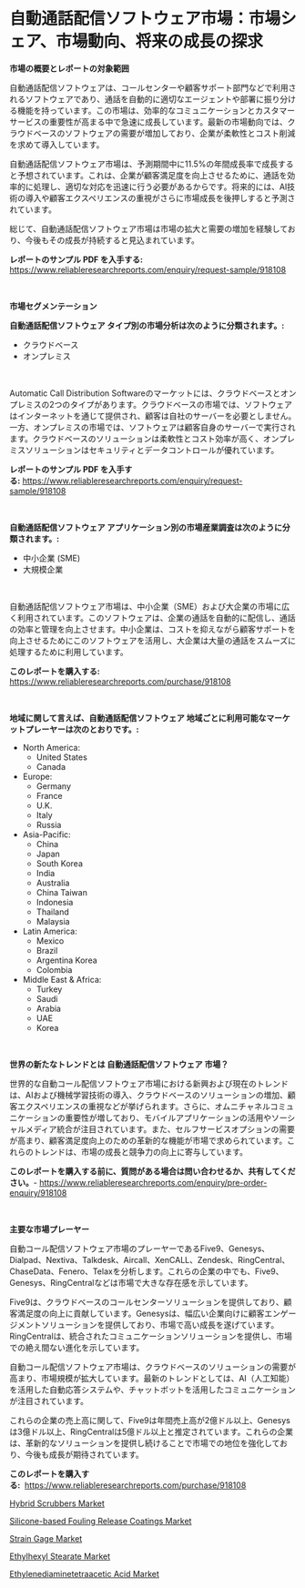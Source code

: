 <p><h1>自動通話配信ソフトウェア市場：市場シェア、市場動向、将来の成長の探求</h1></p><p><strong>市場の概要とレポートの対象範囲</strong></p>
<p><p>自動通話配信ソフトウェアは、コールセンターや顧客サポート部門などで利用されるソフトウェアであり、通話を自動的に適切なエージェントや部署に振り分ける機能を持っています。この市場は、効率的なコミュニケーションとカスタマーサービスの重要性が高まる中で急速に成長しています。最新の市場動向では、クラウドベースのソフトウェアの需要が増加しており、企業が柔軟性とコスト削減を求めて導入しています。</p><p>自動通話配信ソフトウェア市場は、予測期間中に11.5%の年間成長率で成長すると予想されています。これは、企業が顧客満足度を向上させるために、通話を効率的に処理し、適切な対応を迅速に行う必要があるからです。将来的には、AI技術の導入や顧客エクスペリエンスの重視がさらに市場成長を後押しすると予測されています。</p><p>総じて、自動通話配信ソフトウェア市場は市場の拡大と需要の増加を経験しており、今後もその成長が持続すると見込まれています。</p></p>
<p><strong>レポートのサンプル PDF を入手する:</strong> <a href="https://www.reliableresearchreports.com/enquiry/request-sample/918108">https://www.reliableresearchreports.com/enquiry/request-sample/918108</a></p>
<p>&nbsp;</p>
<p><strong>市場セグメンテーション</strong></p>
<p><strong>自動通話配信ソフトウェア タイプ別の市場分析は次のように分類されます。:</strong></p>
<p><ul><li>クラウドベース</li><li>オンプレミス</li></ul></p>
<p>&nbsp;</p>
<p><p>Automatic Call Distribution Softwareのマーケットには、クラウドベースとオンプレミスの2つのタイプがあります。クラウドベースの市場では、ソフトウェアはインターネットを通じて提供され、顧客は自社のサーバーを必要としません。一方、オンプレミスの市場では、ソフトウェアは顧客自身のサーバーで実行されます。クラウドベースのソリューションは柔軟性とコスト効率が高く、オンプレミスソリューションはセキュリティとデータコントロールが優れています。</p></p>
<p><strong>レポートのサンプル PDF を入手する:</strong>&nbsp;<a href="https://www.reliableresearchreports.com/enquiry/request-sample/918108">https://www.reliableresearchreports.com/enquiry/request-sample/918108</a></p>
<p>&nbsp;</p>
<p><strong> 自動通話配信ソフトウェア アプリケーション別の市場産業調査は次のように分類されます。:</strong></p>
<p><ul><li>中小企業 (SME)</li><li>大規模企業</li></ul></p>
<p>&nbsp;</p>
<p><p>自動通話配信ソフトウェア市場は、中小企業（SME）および大企業の市場に広く利用されています。このソフトウェアは、企業の通話を自動的に配信し、通話の効率と管理を向上させます。中小企業は、コストを抑えながら顧客サポートを向上させるためにこのソフトウェアを活用し、大企業は大量の通話をスムーズに処理するために利用しています。</p></p>
<p><strong>このレポートを購入する:</strong>&nbsp; <a href="https://www.reliableresearchreports.com/purchase/918108">https://www.reliableresearchreports.com/purchase/918108</a></p>
<p>&nbsp;</p>
<p><strong>地域に関して言えば、自動通話配信ソフトウェア 地域ごとに利用可能なマーケットプレーヤーは次のとおりです。:</strong></p>
<p><ul>
    <li>
        North America:
        <ul>
            <li>United States</li>
            <li>Canada</li>
        </ul>
    </li>
    <li>
        Europe:
        <ul>
            <li>Germany</li>
            <li>France</li>
            <li>U.K.</li>
            <li>Italy</li>
            <li>Russia</li>
        </ul>
    </li>
    <li>
        Asia-Pacific:
        <ul>
            <li>China</li>
            <li>Japan</li>
            <li>South Korea</li>
            <li>India</li>
            <li>Australia</li>
            <li>China Taiwan</li>
            <li>Indonesia</li>
            <li>Thailand</li>
            <li>Malaysia</li>
        </ul>
    </li>
    <li>
        Latin America:
        <ul>
            <li>Mexico</li>
            <li>Brazil</li>
            <li>Argentina Korea</li>
            <li>Colombia</li>
        </ul>
    </li>
    <li>
        Middle East & Africa:
        <ul>
            <li>Turkey</li>
            <li>Saudi</li>
            <li>Arabia</li>
            <li>UAE</li>
            <li>Korea</li>
        </ul>
    </li>
    </ul></p>
<p>&nbsp;</p>
<p><strong>世界の新たなトレンドとは 自動通話配信ソフトウェア 市場？</strong></p>
<p><p>世界的な自動コール配信ソフトウェア市場における新興および現在のトレンドは、AIおよび機械学習技術の導入、クラウドベースのソリューションの増加、顧客エクスペリエンスの重視などが挙げられます。さらに、オムニチャネルコミュニケーションの重要性が増しており、モバイルアプリケーションの活用やソーシャルメディア統合が注目されています。また、セルフサービスオプションの需要が高まり、顧客満足度向上のための革新的な機能が市場で求められています。これらのトレンドは、市場の成長と競争力の向上に寄与しています。</p></p>
<p><strong>このレポートを購入する前に、質問がある場合は問い合わせるか、共有してください。</strong>- <a href="https://www.reliableresearchreports.com/enquiry/pre-order-enquiry/918108">https://www.reliableresearchreports.com/enquiry/pre-order-enquiry/918108</a></p>
<p>&nbsp;</p>
<p><strong>主要な市場プレーヤー</strong></p>
<p><p>自動コール配信ソフトウェア市場のプレーヤーであるFive9、Genesys、Dialpad、Nextiva、Talkdesk、Aircall、XenCALL、Zendesk、RingCentral、ChaseData、Fenero、Telaxを分析します。これらの企業の中でも、Five9、Genesys、RingCentralなどは市場で大きな存在感を示しています。</p><p>Five9は、クラウドベースのコールセンターソリューションを提供しており、顧客満足度の向上に貢献しています。Genesysは、幅広い企業向けに顧客エンゲージメントソリューションを提供しており、市場で高い成長を遂げています。RingCentralは、統合されたコミュニケーションソリューションを提供し、市場での絶え間ない進化を示しています。</p><p>自動コール配信ソフトウェア市場は、クラウドベースのソリューションの需要が高まり、市場規模が拡大しています。最新のトレンドとしては、AI（人工知能）を活用した自動応答システムや、チャットボットを活用したコミュニケーションが注目されています。</p><p>これらの企業の売上高に関して、Five9は年間売上高が2億ドル以上、Genesysは3億ドル以上、RingCentralは5億ドル以上と推定されています。これらの企業は、革新的なソリューションを提供し続けることで市場での地位を強化しており、今後も成長が期待されています。</p></p>
<p><strong>このレポートを購入する:</strong>&nbsp;&nbsp;<a href="https://www.reliableresearchreports.com/purchase/918108">https://www.reliableresearchreports.com/purchase/918108</a></p>
<p><p><a href="https://github.com/khayangel/Market-Research-Report-List-2/blob/main/hybrid-scrubbers-market.md">Hybrid Scrubbers Market</a></p><p><a href="https://bubble-tree-ea4.notion.site/Silicone-based-Fouling-Release-Coatings-Market-with-the-goal-of-estimating-the-market-size-and-futur-9b44a41dc4b74f04af4f29d6837087a4">Silicone-based Fouling Release Coatings Market</a></p><p><a href="https://glittery-fuchsia-86a.notion.site/Strain-Gage-Market-Research-Report-Provides-thorough-Industry-Overview-which-offers-an-In-Depth-Ana-194cd92c107a411f8d1c6dce1bff66d7">Strain Gage Market</a></p><p><a href="https://view.publitas.com/reportprime-1/ethylhexyl-stearate-market-provides-detailed-segmentation-of-this-market-based-on-type-application-and-region-and-forecast-for-the-period-from-2024-2031/">Ethylhexyl Stearate Market</a></p><p><a href="https://view.publitas.com/reportprime-1/ethylenediaminetetraacetic-acid-market-a-comprehensive-report-of-its-market-share-growth-trends-2024-2031/">Ethylenediaminetetraacetic Acid Market</a></p></p>